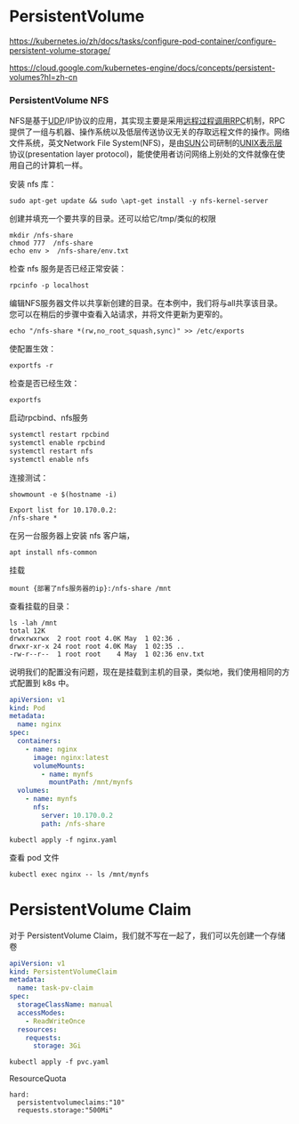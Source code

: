 # PersistentVolume

https://kubernetes.io/zh/docs/tasks/configure-pod-container/configure-persistent-volume-storage/

https://cloud.google.com/kubernetes-engine/docs/concepts/persistent-volumes?hl=zh-cn

### PersistentVolume NFS

NFS是基于[UDP](https://baike.baidu.com/item/UDP/571511)/IP协议的应用，其实现主要是采用[远程过程调用](https://baike.baidu.com/item/远程过程调用)[RPC](https://baike.baidu.com/item/RPC/609861)机制，RPC提供了一组与机器、操作系统以及低层传送协议无关的存取远程文件的操作。网络文件系统，英文Network File System(NFS)，是由[SUN](https://baike.baidu.com/item/SUN/69463)公司研制的[UNIX](https://baike.baidu.com/item/UNIX/219943)[表示层](https://baike.baidu.com/item/表示层/4329716)协议(presentation layer protocol)，能使使用者访问网络上别处的文件就像在使用自己的计算机一样。



安装 nfs 库：

```
sudo apt-get update && sudo \apt-get install -y nfs-kernel-server
```

创建并填充一个要共享的目录。还可以给它/tmp/类似的权限

```
mkdir /nfs-share
chmod 777  /nfs-share
echo env >  /nfs-share/env.txt
```

检查 nfs 服务是否已经正常安装：

```
rpcinfo -p localhost
```



编辑NFS服务器文件以共享新创建的目录。在本例中，我们将与all共享该目录。您可以在稍后的步骤中查看入站请求，并将文件更新为更窄的。

```
echo "/nfs-share *(rw,no_root_squash,sync)" >> /etc/exports
```

使配置生效：

```
exportfs -r
```

检查是否已经生效：

```
exportfs
```
启动rpcbind、nfs服务
```bash
systemctl restart rpcbind 
systemctl enable rpcbind
systemctl restart nfs 
systemctl enable nfs
```



连接测试：

```
showmount -e $(hostname -i)
```

```
Export list for 10.170.0.2:
/nfs-share *
```



在另一台服务器上安装 nfs 客户端，

```
apt install nfs-common
```



挂载

```
mount {部署了nfs服务器的ip}:/nfs-share /mnt
```



查看挂载的目录：

```
ls -lah /mnt
total 12K
drwxrwxrwx  2 root root 4.0K May  1 02:36 .
drwxr-xr-x 24 root root 4.0K May  1 02:35 ..
-rw-r--r--  1 root root    4 May  1 02:36 env.txt
```



说明我们的配置没有问题，现在是挂载到主机的目录，类似地，我们使用相同的方式配置到 k8s 中。

```yaml
apiVersion: v1
kind: Pod
metadata:
  name: nginx
spec:
  containers:
    - name: nginx
      image: nginx:latest
      volumeMounts:
        - name: mynfs
          mountPath: /mnt/mynfs
  volumes:
    - name: mynfs
      nfs:
        server: 10.170.0.2
        path: /nfs-share
```

```shell
kubectl apply -f nginx.yaml
```

查看 pod 文件

```
kubectl exec nginx -- ls /mnt/mynfs
```





# PersistentVolume Claim

对于 PersistentVolume Claim，我们就不写在一起了，我们可以先创建一个存储卷

```yaml
apiVersion: v1
kind: PersistentVolumeClaim
metadata:
  name: task-pv-claim
spec:
  storageClassName: manual
  accessModes:
    - ReadWriteOnce
  resources:
    requests:
      storage: 3Gi
```

```
kubectl apply -f pvc.yaml
```





ResourceQuota 

```
hard:
  persistentvolumeclaims:"10"
  requests.storage:"500Mi"
```

